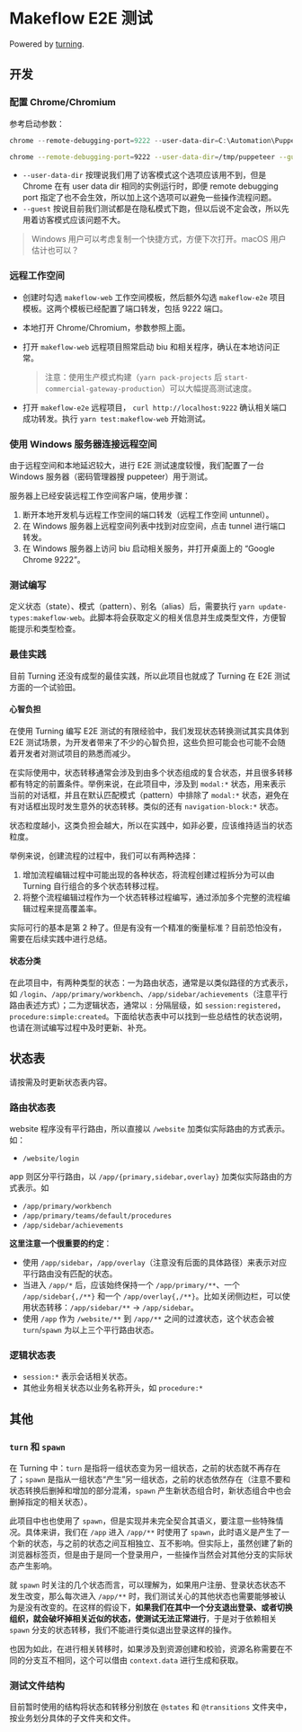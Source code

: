 # Makeflow E2E 测试

Powered by [turning](https://github.com/makeflow/turning).

## 开发

### 配置 Chrome/Chromium

参考启动参数：

```powershell
chrome --remote-debugging-port=9222 --user-data-dir=C:\Automation\Puppeteer --guest
```

```bash
chrome --remote-debugging-port=9222 --user-data-dir=/tmp/puppeteer --guest
```

- `--user-data-dir` 按理说我们用了访客模式这个选项应该用不到，但是 Chrome 在有 user data dir 相同的实例运行时，即便 remote debugging port 指定了也不会生效，所以加上这个选项可以避免一些操作流程问题。
- `--guest` 按说目前我们测试都是在隐私模式下跑，但以后说不定会改，所以先用着访客模式应该问题不大。

> Windows 用户可以考虑复制一个快捷方式，方便下次打开。macOS 用户估计也可以？

### 远程工作空间

- 创建时勾选 `makeflow-web` 工作空间模板，然后额外勾选 `makeflow-e2e` 项目模板。这两个模板已经配置了端口转发，包括 9222 端口。
- 本地打开 Chrome/Chromium，参数参照上面。
- 打开 `makeflow-web` 远程项目照常启动 biu 和相关程序，确认在本地访问正常。

  > 注意：使用生产模式构建（`yarn pack-projects` 后 `start-commercial-gateway-production`）可以大幅提高测试速度。

- 打开 `makeflow-e2e` 远程项目， `curl http://localhost:9222` 确认相关端口成功转发。执行 `yarn test:makeflow-web` 开始测试。

### 使用 Windows 服务器连接远程空间

由于远程空间和本地延迟较大，进行 E2E 测试速度较慢，我们配置了一台 Windows 服务器（密码管理器搜 puppeteer）用于测试。

服务器上已经安装远程工作空间客户端，使用步骤：

1. 断开本地开发机与远程工作空间的端口转发（远程工作空间 untunnel）。
2. 在 Windows 服务器上远程空间列表中找到对应空间，点击 tunnel 进行端口转发。
3. 在 Windows 服务器上访问 biu 启动相关服务，并打开桌面上的 “Google Chrome 9222”。

### 测试编写

定义状态（state）、模式（pattern）、别名（alias）后，需要执行 `yarn update-types:makeflow-web`。此脚本将会获取定义的相关信息并生成类型文件，方便智能提示和类型检查。

### 最佳实践

目前 Turning 还没有成型的最佳实践，所以此项目也就成了 Turning 在 E2E 测试方面的一个试验田。

#### 心智负担

在使用 Turning 编写 E2E 测试的有限经验中，我们发现状态转换测试其实具体到 E2E 测试场景，为开发者带来了不少的心智负担，这些负担可能会也可能不会随着开发者对测试项目的熟悉而减少。

在实际使用中，状态转移通常会涉及到由多个状态组成的复合状态，并且很多转移都有特定的前置条件。举例来说，在此项目中，涉及到 `modal:*` 状态，用来表示当前的对话框，并且在默认匹配模式（pattern）中排除了 `modal:*` 状态，避免在有对话框出现时发生意外的状态转移。类似的还有 `navigation-block:*` 状态。

状态粒度越小，这类负担会越大，所以在实践中，如非必要，应该维持适当的状态粒度。

举例来说，创建流程的过程中，我们可以有两种选择：

1. 增加流程编辑过程中可能出现的各种状态，将流程创建过程拆分为可以由 Turning 自行组合的多个状态转移过程。
2. 将整个流程编辑过程作为一个状态转移过程编写，通过添加多个完整的流程编辑过程来提高覆盖率。

实际可行的基本是第 2 种了。但是有没有一个精准的衡量标准？目前恐怕没有，需要在后续实践中进行总结。

#### 状态分类

在此项目中，有两种类型的状态：一为路由状态，通常是以类似路径的方式表示，如 `/login`、`/app/primary/workbench`、`/app/sidebar/achievements`（注意平行路由表述方式）；二为逻辑状态，通常以 `:` 分隔层级，如 `session:registered`，`procedure:simple:created`。下面给状态表中可以找到一些总结性的状态说明，也请在测试编写过程中及时更新、补充。

## 状态表

请按需及时更新状态表内容。

### 路由状态表

website 程序没有平行路由，所以直接以 `/website` 加类似实际路由的方式表示。如：

- `/website/login`

app 则区分平行路由，以 `/app/{primary,sidebar,overlay}` 加类似实际路由的方式表示。如

- `/app/primary/workbench`
- `/app/primary/teams/default/procedures`
- `/app/sidebar/achievements`

**这里注意一个很重要的约定**：

- 使用 `/app/sidebar`，`/app/overlay`（注意没有后面的具体路径）来表示对应平行路由没有匹配的状态。
- 当进入 `/app/*` 后，应该始终保持一个 `/app/primary/**`、一个 `/app/sidebar{,/**}` 和一个 `/app/overlay{,/**}`。比如关闭侧边栏，可以使用状态转移：`/app/sidebar/**` -> `/app/sidebar`。
- 使用 `/app` 作为 `/website/**` 到 `/app/**` 之间的过渡状态，这个状态会被 `turn`/`spawn` 为以上三个平行路由状态。

### 逻辑状态表

- `session:*` 表示会话相关状态。
- 其他业务相关状态以业务名称开头，如 `procedure:*`

## 其他

### `turn` 和 `spawn`

在 Turning 中：`turn` 是指将一组状态变为另一组状态，之前的状态就不再存在了；`spawn` 是指从一组状态“产生”另一组状态，之前的状态依然存在（注意不要和状态转换后删掉和增加的部分混淆，`spawn` 产生新状态组合时，新状态组合中也会删掉指定的相关状态）。

此项目中也也使用了 `spawn`，但是实现并未完全契合其语义，要注意一些特殊情况。具体来讲，我们在 `/app` 进入 `/app/**` 时使用了 `spawn`，此时语义是产生了一个新的状态，与之前的状态之间互相独立、互不影响。但实际上，虽然创建了新的浏览器标签页，但是由于是同一个登录用户，一些操作当然会对其他分支的实际状态产生影响。

就 `spawn` 时关注的几个状态而言，可以理解为，如果用户注册、登录状态状态不发生改变，那么每次进入 `/app/**` 时，我们测试关心的其他状态也需要能够被认为是没有改变的。在这样的假设下，**如果我们在其中一个分支退出登录、或者切换组织，就会破坏掉相关近似的状态，使测试无法正常进行**，于是对于依赖相关 `spawn` 分支的状态转移，我们不能进行类似退出登录这样的操作。

也因为如此，在进行相关转移时，如果涉及到资源创建和校验，资源名称需要在不同的分支互不相同，这个可以借由 `context.data` 进行生成和获取。

### 测试文件结构

目前暂时使用的结构将状态和转移分别放在 `@states` 和 `@transitions` 文件夹中，按业务划分具体的子文件夹和文件。
